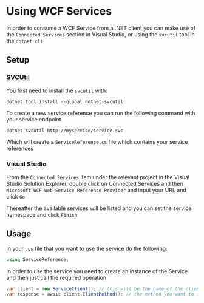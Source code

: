 # Using WCF Services

In order to consume a WCF Service from a .NET client you can make use of the `Connected Services` section in Visual Studio, or using the `svcutil` tool in the `dotnet cli`

## Setup

### [SVCUtil](https://docs.microsoft.com/en-us/dotnet/core/additional-tools/dotnet-svcutil-guide?tabs=dotnetsvcutil2x)

You first need to install the `svcutil` with:

```
dotnet tool install --global dotnet-svcutil
```

To create a new service reference you can run the following command with your service endpoint

```
dotnet-svcutil http://myservice/service.svc
```

Which will create a `ServiceReference.cs` file which contains your service references

### Visual Studio

From the `Connected Services` item under the relevant project in the Visual Studio Solution Explorer, double click on Connected Services and then `Microsoft WCF Web Service Reference Provider` and input your URL and click `Go`

Thereafter the available services will be listed and you can set the service namespace and click `Finish`

## Usage

In your `.cs` file that you want to use the service do the following:

```cs
using ServiceReference;
```

In order to use the service you need to create an instance of the Service and then just call the required operation

```cs
var client = new ServiceClient(); // this will be the name of the client that you want to use
var response = await client.ClientMethod(); // the method you want to invoke
```
